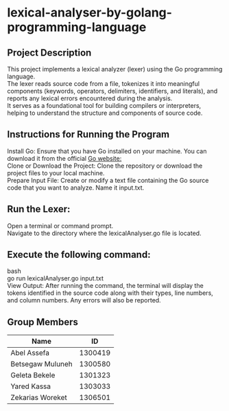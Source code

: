 # lexical-analyser-by-golang-programming-language

## Project Description  
This project implements a lexical analyzer (lexer) using the Go programming language.  
The lexer reads source code from a file, tokenizes it into meaningful components (keywords, operators, delimiters, identifiers, and literals), and reports any lexical errors encountered during the analysis.  
It serves as a foundational tool for building compilers or interpreters, helping to understand the structure and components of source code.  

## Instructions for Running the Program  
Install Go: Ensure that you have Go installed on your machine. You can download it from the official [Go website:]( golang.org.)  
Clone or Download the Project: Clone the repository or download the project files to your local machine.  
Prepare Input File: Create or modify a text file containing the Go source code that you want to analyze. Name it input.txt.  
## Run the Lexer:  
Open a terminal or command prompt.  
Navigate to the directory where the lexicalAnalyser.go file is located.  
## Execute the following command:
bash  
go run lexicalAnalyser.go input.txt  
View Output: After running the command, the terminal will display the tokens identified in the source code along with their types, line numbers, and column numbers. Any errors will also be reported.  

## Group Members

| Name           |  ID |
|----------------|------------|
| Abel Assefa  | 1300419    |
| Betsegaw Muluneh     | 1300580    |
| Geleta Bekele  | 1301323    |
| Yared Kassa   | 1303033    |
| Zekarias Woreket   | 1306501    |

